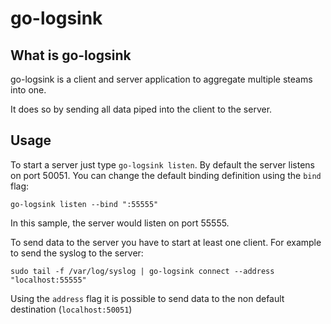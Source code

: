 # go-logsink

## What is go-logsink

go-logsink is a client and server application to aggregate multiple steams into one.

It does so by sending all data piped into the client to the server.

## Usage

To start a server just type `go-logsink listen`. By default the server listens on port 50051. You can change the default binding definition using the `bind` flag:

    go-logsink listen --bind ":55555"

In this sample, the server would listen on port 55555.

To send data to the server you have to start at least one client. For example to send the syslog to the server:

    sudo tail -f /var/log/syslog | go-logsink connect --address "localhost:55555"

Using the `address` flag it is possible to send data to the non default destination (`localhost:50051`)